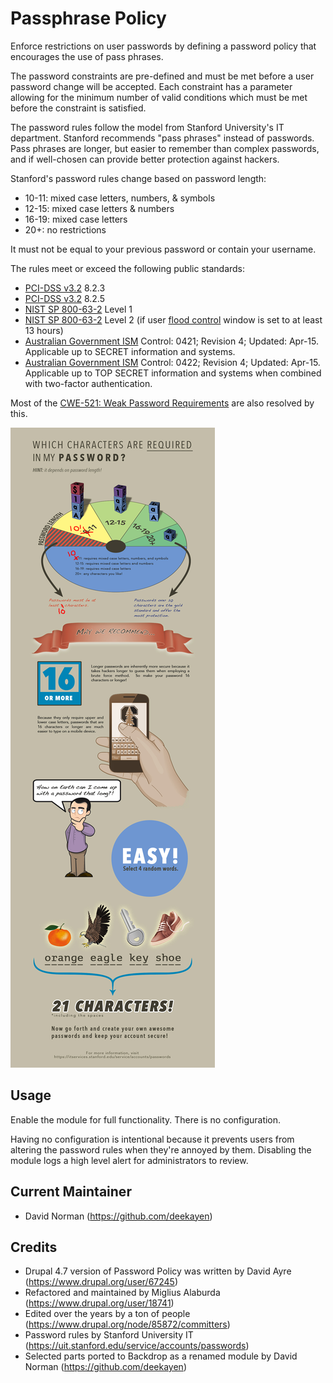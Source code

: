 Passphrase Policy
=================

Enforce restrictions on user passwords by defining a password policy that encourages the use of pass phrases.

The password constraints are pre-defined and must be met before a user password change will be accepted. Each constraint has a parameter allowing for the minimum number of valid conditions which must be met before the constraint is satisfied.

The password rules follow the model from Stanford University's IT department. Stanford recommends "pass phrases" instead of passwords. Pass phrases are longer, but easier to remember than complex passwords, and if well-chosen can provide better protection against hackers.

Stanford's password rules change based on password length:

* 10-11: mixed case letters, numbers, & symbols
* 12-15: mixed case letters & numbers
* 16-19: mixed case letters
* 20+: no restrictions

It must not be equal to your previous password or contain your username.

The rules meet or exceed the following public standards:

* [PCI-DSS v3.2](https://www.pcisecuritystandards.org/documents/PCI-DSS-v3_2-SAQ-D_ServiceProvider.pdf) 8.2.3
* [PCI-DSS v3.2](https://www.pcisecuritystandards.org/documents/PCI-DSS-v3_2-SAQ-D_ServiceProvider.pdf) 8.2.5
* [NIST SP 800-63-2](http://nvlpubs.nist.gov/nistpubs/SpecialPublications/NIST.SP.800-63-2.pdf) Level 1
* [NIST SP 800-63-2](http://nvlpubs.nist.gov/nistpubs/SpecialPublications/NIST.SP.800-63-2.pdf) Level 2
  (if user [flood control](https://github.com/backdrop-contrib/flood_control) window is set to at least 13 hours)
* [Australian Government ISM](http://www.asd.gov.au/infosec/ism/)
  Control: 0421; Revision 4; Updated: Apr-15.
  Applicable up to SECRET information and systems.
* [Australian Government ISM](http://www.asd.gov.au/infosec/ism/)
  Control: 0422; Revision 4; Updated: Apr-15.
  Applicable up to TOP SECRET information and systems when combined with two-factor authentication.

Most of the [CWE-521: Weak Password Requirements](https://cwe.mitre.org/data/definitions/521.html) are also resolved by this.

![Stanford University IT Password Requirements Quick Guide](images/pwstrength.jpg)

Usage
-----

Enable the module for full functionality. There is no configuration.

Having no configuration is intentional because it prevents users from altering the password rules when they're annoyed by them. Disabling the module logs a high level alert for administrators to review.


Current Maintainer
------------------

* David Norman (https://github.com/deekayen)


Credits
-------

* Drupal 4.7 version of Password Policy was written by David Ayre (https://www.drupal.org/user/67245)
* Refactored and maintained by Miglius Alaburda (https://www.drupal.org/user/18741)
* Edited over the years by a ton of people (https://www.drupal.org/node/85872/committers)
* Password rules by Stanford University IT (https://uit.stanford.edu/service/accounts/passwords)
* Selected parts ported to Backdrop as a renamed module by David Norman (https://github.com/deekayen)
